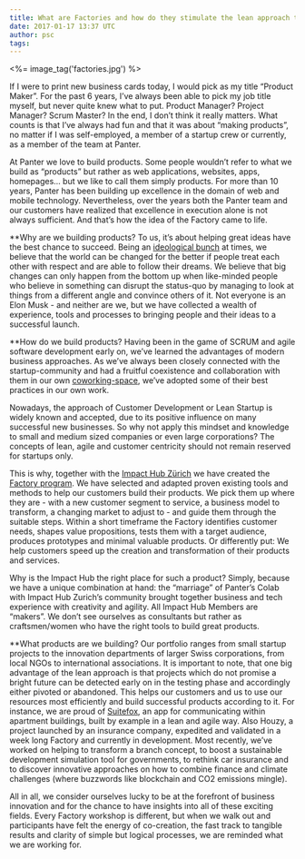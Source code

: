 ```yaml
---
title: What are Factories and how do they stimulate the lean approach to create products & services?
date: 2017-01-17 13:37 UTC
author: psc
tags:
---
```


<%= image_tag('factories.jpg') %>

If I were to print new business cards today, I would pick as my title “Product Maker”. For the past 6 years, I’ve always been able to pick my job title myself, but never quite knew what to put. Product Manager? Project Manager? Scrum Master? In the end, I don’t think it really matters. What counts is that I’ve always had fun and that it was about “making products”, no matter if I was self-employed, a member of a startup crew or currently, as a member of the team at Panter.

At Panter we love to build products. Some people wouldn’t refer to what we build as “products” but rather as  web applications, websites, apps, homepages… but we like to call them simply products. For more than 10 years, Panter has been building up excellence in the domain of web and mobile technology. Nevertheless, over the years both the Panter team and our customers have realized that excellence in execution alone is not always sufficient. And that’s how the idea of the Factory came to life.

**Why are we building products?
To us, it’s about helping great ideas  have the best chance to succeed. Being an [ideological bunch](http://blog.panter.ch/2015/06/12/panter-die-demokratische-firma.html) at times, we believe that the world can be changed for the better if people treat each other with respect and are able to follow their dreams. We believe that big changes can only happen from the bottom up when like-minded people who believe in something can disrupt the status-quo by managing to look at things from a different angle and convince others of it. Not everyone is an Elon Musk - and neither are we, but we have collected a wealth of experience, tools and processes to bringing people and their ideas to a successful launch.  

**How do we build products?
Having been in the game of SCRUM and agile software development early on, we’ve learned the advantages of modern business approaches. As we’ve always been closely connected with the startup-community and had a fruitful coexistence and collaboration with them in our own [coworking-space](http://blog.panter.ch/2015/08/24/colab-zuerich-abschluss-und-rueckblick.html), we’ve adopted some of their best practices in our own work.

Nowadays, the approach of Customer Development or Lean Startup is widely known and accepted, due to its positive influence on many successful new businesses. So why not apply this mindset and knowledge to small and medium sized companies or even large corporations? The concepts of lean, agile and customer centricity should not remain reserved for startups only.

This is why, together with the [Impact Hub Zürich](https://zurich.impacthub.ch/de/) we have created the [Factory program](http://factory.impacthub.ch/). We have selected and adapted proven existing tools and methods to help our customers build their products. We pick them up where they are - with a new customer segment to service, a business model to transform, a changing market to adjust to - and guide them through the suitable steps. Within a short timeframe the Factory identifies customer needs, shapes value propositions, tests them with a target audience, produces prototypes and minimal valuable products. Or differently put: We help customers speed up the creation and transformation of their products and services.

Why is the Impact Hub the right place for such a product? Simply, because we have a unique combination at hand: the “marriage” of Panter’s Colab with Impact Hub Zurich’s community brought together business and tech experience with creativity and agility. All Impact Hub Members are “makers”. We don’t see ourselves as consultants but rather as craftsmen/women who have the right tools to build great products.

**What products are we building?
Our portfolio ranges from small startup projects to the innovation departments of larger  Swiss corporations, from local NGOs to international associations. It is important to note, that one big advantage of the lean approach is that projects which do not promise a bright future can be detected early on in the testing phase and accordingly either pivoted or abandoned. This helps our customers and us to use our resources most efficiently and build successful products according to it. For instance, we are proud of [Suitefox](https://www.suitefox.com/), an app for communicating within apartment buildings, built by example in a lean and agile way.  Also Houzy, a project launched by an insurance company, expedited and validated in a week long Factory and currently in development. Most recently, we’ve worked on helping to transform a branch concept, to boost a sustainable development simulation tool for governments, to rethink car insurance and to discover innovative approaches on how to combine finance and climate challenges (where buzzwords like blockchain and CO2 emissions mingle).

All in all, we consider ourselves lucky to be at the forefront of business innovation and for the chance to have insights into all of these exciting fields. Every Factory workshop is different, but when we walk out and participants have felt the energy of co-creation, the fast track to tangible results and clarity of simple but logical processes, we are reminded what we are working for.
